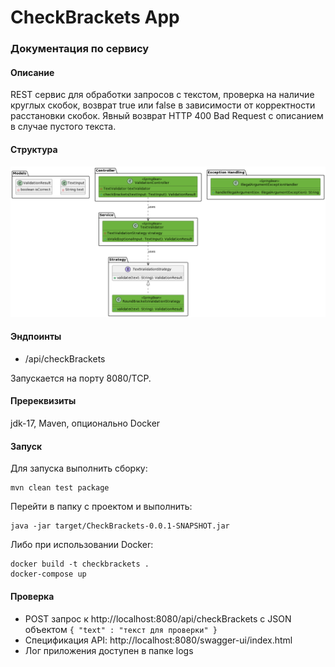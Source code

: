 # CheckBrackets App

### Документация по сервису

#### Описание

REST сервис для обработки запросов c текстом, проверка на наличие круглых скобок, возврат true или false в зависимости от корректности расстановки скобок. Явный возврат HTTP 400 Bad Request с описанием в случае пустого текста.

#### Структура

![Схема](diagram.png)

#### Эндпоинты

* /api/checkBrackets

Запускается на порту 8080/TCP.

#### Пререквизиты

jdk-17, Maven, опционально Docker

#### Запуск

Для запуска выполнить сборку:

```
mvn clean test package
```

Перейти в папку с проектом и выполнить:

```
java -jar target/CheckBrackets-0.0.1-SNAPSHOT.jar
```

Либо при использовании Docker:

```
docker build -t checkbrackets .
docker-compose up
```

#### Проверка

* POST запрос к http://localhost:8080/api/checkBrackets с JSON объектом `{ "text" : "текст для проверки" }`
* Спецификация API: http://localhost:8080/swagger-ui/index.html
* Лог приложения доступен в папке logs